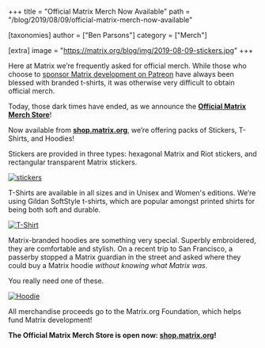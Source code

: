 +++
title = "Official Matrix Merch Now Available"
path = "/blog/2019/08/09/official-matrix-merch-now-available"

[taxonomies]
author = ["Ben Parsons"]
category = ["Merch"]

[extra]
image = "https://matrix.org/blog/img/2019-08-09-stickers.jpg"
+++

Here at Matrix we’re frequently asked for official merch. While those who choose to [sponsor Matrix development on Patreon](https://www.patreon.com/matrixdotorg) have always been blessed with branded t-shirts, it was otherwise very difficult to obtain official merch.

Today, those dark times have ended, as we announce the **[Official Matrix Merch Store][shop.matrix.org]**!

Now available from **[shop.matrix.org]**, we’re offering packs of Stickers, T-Shirts, and Hoodies!

Stickers are provided in three types: hexagonal Matrix and Riot stickers, and rectangular transparent Matrix stickers.

[![stickers](/blog/img/2019-08-09-stickers.jpg)][shop.matrix.org]

T-Shirts are available in all sizes and in Unisex and Women's editions. We’re using Gildan SoftStyle t-shirts, which are popular amongst printed shirts for being both soft and durable.

[![T-Shirt](/blog/img/2019-08-09-shirt.jpg)][shop.matrix.org]

Matrix-branded hoodies are something very special. Superbly embroidered, they are comfortable and stylish. On a recent trip to San Francisco, a passerby stopped a Matrix guardian in the street and asked where they could buy a Matrix hoodie *without knowing what Matrix was*.

You really need one of these.

[![Hoodie](/blog/img/2019-08-09-hoodie.jpg)][shop.matrix.org]

All merchandise proceeds go to the Matrix.org Foundation, which helps fund Matrix development!

**The Official Matrix Merch Store is open now: [shop.matrix.org]!**

[shop.matrix.org]: https://shop.matrix.org/
